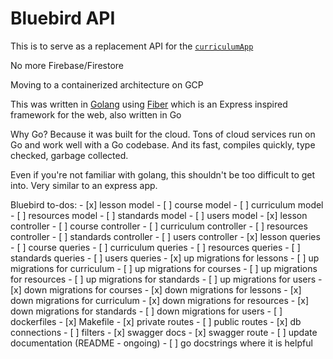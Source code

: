 # Bluebird API

This is to serve as a replacement API for the [`curriculumApp`](https://github.com/CodeliciousProduct/curriculumApp)

No more Firebase/Firestore

Moving to a containerized architecture on GCP

This was written in [Golang](https://go.dev/) using [Fiber](https://github.com/gofiber/fiber) which is an Express inspired framework for the web, also written in Go

Why Go? Because it was built for the cloud. Tons of cloud services run on Go and work well with a Go codebase. And its fast, compiles quickly, type checked, garbage collected.

Even if you're not familiar with golang, this shouldn't be too difficult to get into. Very similar to an express app.

<!-- TODO: compose all cmds for starting the app/containers -->

Bluebird to-dos:
    - [x] lesson model
    - [ ] course model
    - [ ] curriculum model
    - [ ] resources model
    - [ ] standards model
    - [ ] users model
    - [x] lesson controller
    - [ ] course controller
    - [ ] curriculum controller
    - [ ] resources controller
    - [ ] standards controller
    - [ ] users controller
    - [x] lesson queries
    - [ ] course queries
    - [ ] curriculum queries
    - [ ] resources queries
    - [ ] standards queries
    - [ ] users queries
    - [x] up migrations for lessons
    - [ ] up migrations for curriculum
    - [ ] up migrations for courses
    - [ ] up migrations for resources
    - [ ] up migrations for standards
    - [ ] up migrations for users
    - [x] down migrations for courses
    - [x] down migrations for lessons
    - [x] down migrations for curriculum
    - [x] down migrations for resources
    - [x] down migrations for standards
    - [ ] down migrations for users
    - [ ] dockerfiles
    - [x] Makefile
    - [x] private routes
    - [ ] public routes
    - [x] db connections
    - [ ] filters
    - [x] swagger docs
    - [x] swagger route
    - [ ] update documentation (README - ongoing)
    - [ ] go docstrings where it is helpful
